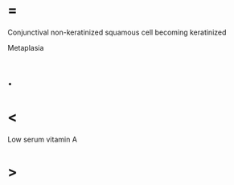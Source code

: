 # =

Conjunctival non-keratinized squamous cell becoming keratinized

Metaplasia

# .

# <

Low serum vitamin A

# >
